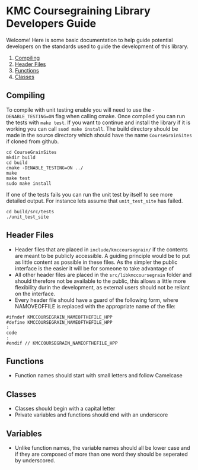 
# KMC Coursegraining Library Developers Guide

Welcome! Here is some basic documentation to help guide potential developers on the standards used to guide the development of this library. 

1. [Compiling](#compiling)
2. [Header Files](#header-files)
3. [Functions](#functions)
4. [Classes](#classes)

## Compiling

To compile with unit testing enable you will need to use the `-DENABLE_TESTING=ON` flag when calling cmake. Once compiled you can run the tests with `make test`. If you want to continue and install the library if it is working you can call `suod make install`. The build directory should be made in the source directory which should have the name `CourseGrainSites` if cloned from github. 

```
cd CourseGrainSites
mkdir build
cd build
cmake -DENABLE_TESTING=ON ../
make
make test
sudo make install
```

If one of the tests fails you can run the unit test by itself to see more detailed output. For instance lets assume that `unit_test_site` has failed. 

```
cd build/src/tests
./unit_test_site
```

## Header Files

 * Header files that are placed in `include/kmccoursegrain/` if the contents are meant to be publicly accessible. A guiding principle would be to put as little content as possible in these files. As the simpler the public interface is the easier it will be for someone to take advantage of
 * All other header files are placed in the `src/libkmccoursegrain` folder and should therefore not be available to the public, this allows a little more flexibility durin the development, as external users should not be reliant on the interface. 
 * Every header file should have a guard of the following form, where NAMOVEOFFILE is replaced with the appropriate name of the file:
```
#ifndef KMCCOURSEGRAIN_NAMEOFTHEFILE_HPP
#define KMCCOURSEGRAIN_NAMEOFTHEFILE_HPP
:
code
:
#endif // KMCCOURSEGRAIN_NAMEOFTHEFILE_HPP

```

## Functions

 * Function names should start with small letters and follow Camelcase

## Classes

 * Classes should begin with a capital letter
 * Private variables and functions should end with an underscore

## Variables
 
 * Unlike function names, the variable names should all be lower case and if 
   they are composed of more than one word they should be seperated by
   underscored.
